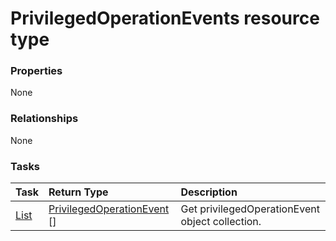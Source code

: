 # PrivilegedOperationEvents resource type



### Properties
None

### Relationships
None


### Tasks

| Task		   | Return Type	|Description|
|:---------------|:--------|:----------|
|[List](../api/privilegedoperationevent_list.md) | [PrivilegedOperationEvent](privilegedoperationevent.md) [] |Get privilegedOperationEvent object collection. |

<!-- uuid: 43d089bb-3b1a-4608-a87a-4859ea7e7caf
2015-10-12 23:19:39 UTC -->